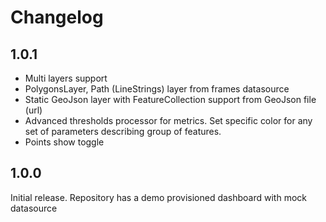 # Changelog

## 1.0.1

- Multi layers support
- PolygonsLayer, Path (LineStrings) layer from frames datasource 
- Static GeoJson layer with FeatureCollection support from GeoJson file (url)
- Advanced thresholds processor for metrics. Set specific color for any set of parameters describing group of features.
- Points show toggle

## 1.0.0 

Initial release.
Repository has a demo provisioned dashboard with mock datasource 

